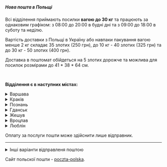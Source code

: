 
##### Нова пошта в Польщі

Всі відділення приймають посилки **вагою до 30 кг** та працюють за однаковим графіком: з 08:00 до 20:00 в будні дні та з 09:00 до 18:00 в суботу та неділю.

<section>

Вартість доставки з Польщі в Україну або навпаки пакування вагою менше 2 кг складає 35 злотих (250 грн), до 10 кг - 40 злотих (325 грн) та до 30 кг - 50 злотих (400 грн).

Доставка в поштомат обійдеться на 5 злотих дорожче та можлива для посилок розмірами до 41 * 38 * 64 см.
</section>

</br>

**Відділення є в наступних містах:**

<details>
<summary>Варшава</summary>

- 01/2 - вул. Męcińska, 18, 04-086

- 01/3 - вул. Kaliny Jędrusik 9, 01-748

- 01/4 - вул. gen. Józefa Zajączka 11, 01-510

- 01/5 - вул. Stefana Okrzei 18, 03-710

</details>


<details>
<summary>Краків</summary>

- 30/1 - вул. Kamienna 19b, 30-001

- 30/2 - вул. Lipska 4, 30-721

</details>


<details>
<summary>Познань</summary>

- 60/1 - вул. Garbary 95, 30-001
</details>


<details>
<summary>Гданськ</summary>

- 80/1 - Franciszka Rakoczego 30/U7, 80-171
</details>


<details>
<summary>Жешув</summary>

- 35/1 - Aleja Józefa Piłsudskiego 34, 80-171
</details>


<details>
<summary>Вроцлав</summary>

- 50/1 - Trzebnicka 50/1A, 80-171
</details>


<details>
<summary>Люблін</summary>

- Kameralna 1, 20-864, телефон 573 504 069
</details>



<section type="warning" title="Зауважте">

Оплату за послуги пошти може здійснити лише відправник.
</section>

***

<details>
<summary>Інші варіанти відправленя поштою</summary>


З початку жовтня діють **знижені на 75% тарифи** для пересилки всіх посилок EMS (Express Mail Service) вагою до 20 кг в Україну.


**Ціни** на EMS-відправлення:

- до 1 кг — 42 злотих;

- до 5 кг — 52 злотих. 

<section type="tip">

Щоб розрахувати вартість доставки, можна скористатися [калькулятором](https://cennik.poczta-polska.pl/usluga,zagraniczny_ems_przesylki_kurierskie.html).

</section>

Надіслати посилку можна з відділень Poczta Polska, що приймають EMS.

**Терміни доставки** в середньому складають 7–14 днів.
</details>

Сайт польскої пошти - [poczta-polska](https://www.poczta-polska.pl/).
